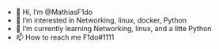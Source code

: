 - 👋 Hi, I’m @MathiasF1do
- 👀 I’m interested in Networking, linux, docker, Python
- 🌱 I’m currently learning Networking, linux, and a litte Python
- 📫 How to reach me F1do#1111
